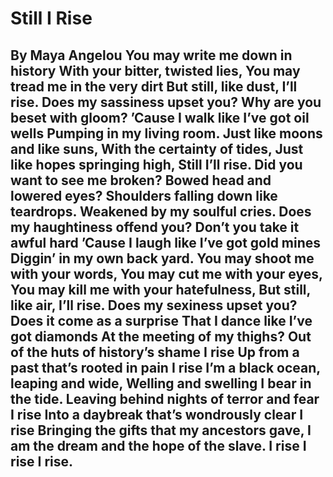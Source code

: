 <h1> Still I Rise
<h2> By Maya Angelou
You may write me down in history
With your bitter, twisted lies,
You may tread me in the very dirt
But still, like dust, I’ll rise.
Does my sassiness upset you?
Why are you beset with gloom?
’Cause I walk like I’ve got oil wells
Pumping in my living room.
Just like moons and like suns,
With the certainty of tides,
Just like hopes springing high,
Still I’ll rise.
Did you want to see me broken?
Bowed head and lowered eyes?
Shoulders falling down like teardrops.
Weakened by my soulful cries.
Does my haughtiness offend you?
Don’t you take it awful hard
’Cause I laugh like I’ve got gold mines
Diggin’ in my own back yard.
You may shoot me with your words,
You may cut me with your eyes,
You may kill me with your hatefulness,
But still, like air, I’ll rise.
Does my sexiness upset you?
Does it come as a surprise
That I dance like I’ve got diamonds
At the meeting of my thighs?
Out of the huts of history’s shame
I rise
Up from a past that’s rooted in pain
I rise
I’m a black ocean, leaping and wide,
Welling and swelling I bear in the tide.
Leaving behind nights of terror and fear
I rise
Into a daybreak that’s wondrously clear
I rise
Bringing the gifts that my ancestors gave,
I am the dream and the hope of the slave.
I rise
I rise
I rise.
